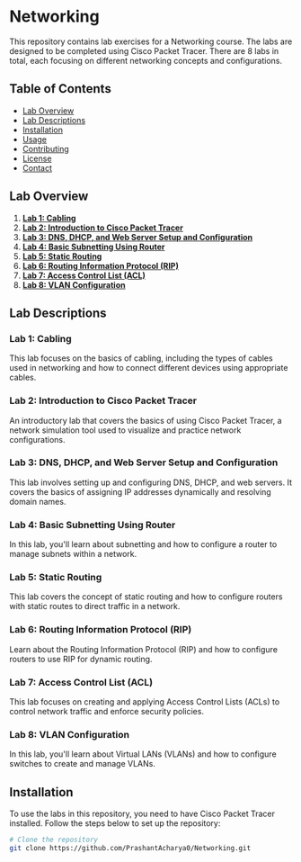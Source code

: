 # Networking

This repository contains lab exercises for a Networking course. The labs are designed to be completed using Cisco Packet Tracer. There are 8 labs in total, each focusing on different networking concepts and configurations.

## Table of Contents

- [Lab Overview](#lab-overview)
- [Lab Descriptions](#lab-descriptions)
- [Installation](#installation)
- [Usage](#usage)
- [Contributing](#contributing)
- [License](#license)
- [Contact](#contact)

## Lab Overview

1. **[Lab 1: Cabling](lab1)**
2. **[Lab 2: Introduction to Cisco Packet Tracer](lab2)**
3. **[Lab 3: DNS, DHCP, and Web Server Setup and Configuration](lab3)**
4. **[Lab 4: Basic Subnetting Using Router](lab4)**
5. **[Lab 5: Static Routing](lab5)**
6. **[Lab 6: Routing Information Protocol (RIP)](lab6)**
7. **[Lab 7: Access Control List (ACL)](lab7)**
8. **[Lab 8: VLAN Configuration](lab8)**


## Lab Descriptions

### Lab 1: Cabling
This lab focuses on the basics of cabling, including the types of cables used in networking and how to connect different devices using appropriate cables.

### Lab 2: Introduction to Cisco Packet Tracer
An introductory lab that covers the basics of using Cisco Packet Tracer, a network simulation tool used to visualize and practice network configurations.

### Lab 3: DNS, DHCP, and Web Server Setup and Configuration
This lab involves setting up and configuring DNS, DHCP, and web servers. It covers the basics of assigning IP addresses dynamically and resolving domain names.

### Lab 4: Basic Subnetting Using Router
In this lab, you'll learn about subnetting and how to configure a router to manage subnets within a network.

### Lab 5: Static Routing
This lab covers the concept of static routing and how to configure routers with static routes to direct traffic in a network.

### Lab 6: Routing Information Protocol (RIP)
Learn about the Routing Information Protocol (RIP) and how to configure routers to use RIP for dynamic routing.

### Lab 7: Access Control List (ACL)
This lab focuses on creating and applying Access Control Lists (ACLs) to control network traffic and enforce security policies.

### Lab 8: VLAN Configuration
In this lab, you'll learn about Virtual LANs (VLANs) and how to configure switches to create and manage VLANs.

## Installation

To use the labs in this repository, you need to have Cisco Packet Tracer installed. Follow the steps below to set up the repository:

```bash
# Clone the repository
git clone https://github.com/PrashantAcharya0/Networking.git


